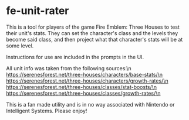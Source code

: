 # fe-unit-rater
This is a tool for players of the game Fire Emblem: Three Houses to test their unit's stats.
They can set the character's class and the levels they become said class, and then project what that character's stats will be at some level.

Instructions for use are included in the prompts in the UI.

All unit info was taken from the following sources:\n
https://serenesforest.net/three-houses/characters/base-stats/\n
https://serenesforest.net/three-houses/characters/growth-rates/\n
https://serenesforest.net/three-houses/classes/stat-boosts/\n
https://serenesforest.net/three-houses/classes/growth-rates/\n

This is a fan made utility and is in no way associated with Nintendo or Intelligent Systems. Please enjoy!
